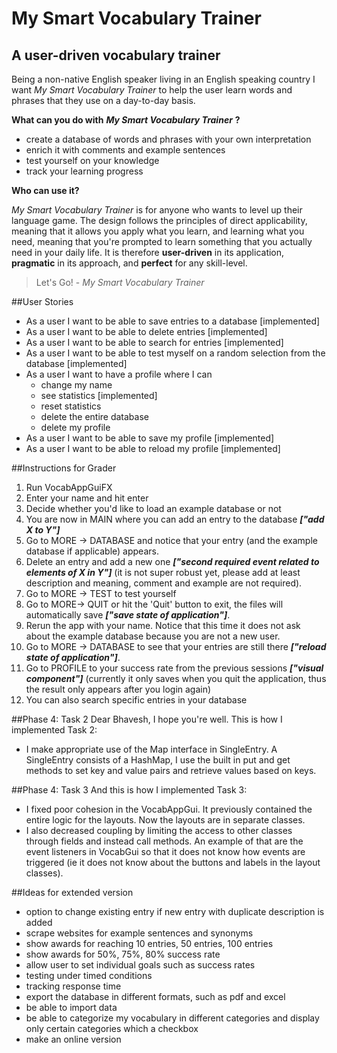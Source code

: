 # My Smart Vocabulary Trainer

## A user-driven vocabulary trainer


Being a non-native English speaker living in an English speaking
country I want *My Smart Vocabulary Trainer* to help the user learn words and phrases that they use on a day-to-day basis.
  
**What can you do with** ***My Smart Vocabulary Trainer*** **?**
-  create a database of words and phrases with your own interpretation  
-  enrich it with comments and example sentences
-  test yourself on your knowledge 
-  track your learning progress 

**Who can use it?**

*My Smart Vocabulary Trainer* is for anyone who wants to level up their 
language game. The design follows the principles of direct applicability, meaning that it allows you apply what you learn, and
learning what you need, meaning that you're prompted to learn something that you actually need in your daily life.
It is therefore **user-driven** in its application, **pragmatic** in its approach, and **perfect** for any skill-level.

> Let's Go! - *My Smart Vocabulary Trainer*
 
##User Stories
- As a user I want to be able to save entries to a database [implemented]
- As a user I want to be able to delete entries [implemented]
- As a user I want to be able to search for entries [implemented]
- As a user I want to be able to test myself on a random selection from the database [implemented]
- As a user I want to have a profile where I can 
    - change my name
    - see statistics [implemented]
    - reset statistics
    - delete the entire database
    - delete my profile
 - As a user I want to be able to save my profile [implemented]
 - As a user I want to be able to reload my profile [implemented]
 
 ##Instructions for Grader
 1) Run VocabAppGuiFX
 2) Enter your name and hit enter
 3) Decide whether you'd like to load an example database or not
 4) You are now in MAIN where you can add an entry to the database ***["add X to Y"]***
 5) Go to MORE -> DATABASE and notice that your entry (and the example database if applicable) appears.
 6) Delete an entry and add a new one ***["second required event related to elements of X in Y"]***
 (it is not super robust yet, please add at least description and meaning, comment and example are not required).
 7) Go to MORE -> TEST to test yourself
 8) Go to MORE-> QUIT or hit the 'Quit' button to exit, the files will automatically 
 save ***["save state of application"]***.
 9) Rerun the app with your name. Notice that this time it does not ask about the example database because you are not
 a new user.
 10) Go to MORE -> DATABASE to see that your entries are still there ***["reload state of application"]***.
 11) Go to PROFILE to your success rate from the previous sessions ***["visual component"]*** (currently it only saves when
 you quit the application, thus the result only appears after you login again)
12) You can also search specific entries in your database

##Phase 4: Task 2
Dear Bhavesh, I hope you're well. This is how I implemented Task 2:
- I make appropriate use of the Map interface in SingleEntry. A SingleEntry consists of a HashMap, I use the
built in put and get methods to set key and value pairs and retrieve values based on keys.

##Phase 4: Task 3
And this is how I implemented Task 3:
- I fixed poor cohesion in the VocabAppGui. It previously contained the entire logic for the layouts. Now the layouts
are in separate classes.
- I also decreased coupling by limiting the access to other classes through fields and instead call methods. An example
of that are the event listeners in VocabGui so that it does not know how events are triggered
(ie it does not know about the buttons and labels in the layout classes).


##Ideas for extended version
- option to change existing entry if new entry with duplicate description is added
- scrape websites for example sentences and synonyms
- show awards for reaching 10 entries, 50 entries, 100 entries
- show awards for 50%, 75%, 80% success rate
- allow user to set individual goals such as success rates
- testing under timed conditions
- tracking response time 
- export the database in different formats, such as pdf and excel
- be able to import data
- be able to categorize my vocabulary in different categories and display only certain categories which a checkbox
- make an online version